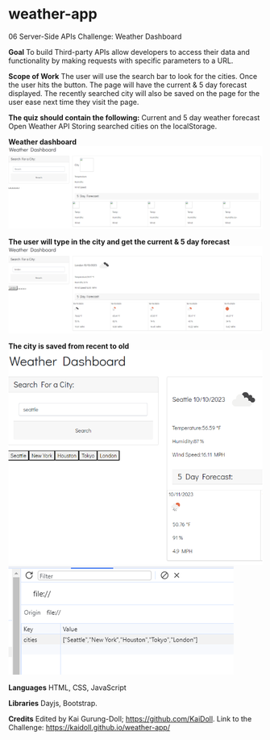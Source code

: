 # weather-app
06 Server-Side APIs Challenge: Weather Dashboard

**Goal**
To build Third-party APIs allow developers to access their data and functionality by making requests with specific parameters to a URL.

**Scope of Work**
The user will use the search bar to look for the cities. Once the user hits the button. The page will have the current & 5 day forecast displayed. The recently searched city will also be saved on the page for the user ease next time they visit the page. 

**The quiz should contain the following:**
Current and 5 day weather forecast
Open Weather API
Storing searched cities on the localStorage.

**Weather dashboard**
![Alt text](image.png)

**The user will type in the city and get the current & 5 day forecast**
![Alt text](image-1.png)

**The city is saved from recent to old**
![Alt text](image-2.png)
![Alt text](image-3.png)


**Languages**
HTML, CSS, JavaScript

**Libraries**
Dayjs, Bootstrap.

**Credits**
Edited by Kai Gurung-Doll; https://github.com/KaiDoll.
Link to the Challenge: https://kaidoll.github.io/weather-app/
